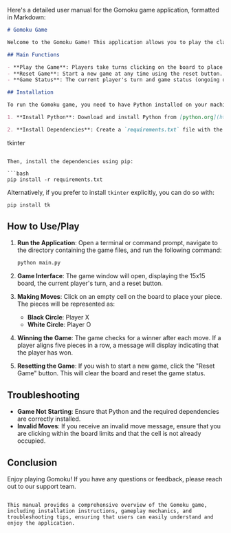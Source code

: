 Here's a detailed user manual for the Gomoku game application, formatted in Markdown:

```markdown
# Gomoku Game

Welcome to the Gomoku Game! This application allows you to play the classic board game Gomoku (also known as Five in a Row) against another player. The game is played on a 15x15 grid, where players take turns placing their pieces (X and O) on the board. The first player to align five of their pieces in a row (horizontally, vertically, or diagonally) wins the game.

## Main Functions

- **Play the Game**: Players take turns clicking on the board to place their pieces.
- **Reset Game**: Start a new game at any time using the reset button.
- **Game Status**: The current player's turn and game status (ongoing or over) are displayed.

## Installation

To run the Gomoku game, you need to have Python installed on your machine. Follow these steps to set up the environment:

1. **Install Python**: Download and install Python from [python.org](https://www.python.org/downloads/).

2. **Install Dependencies**: Create a `requirements.txt` file with the following content:

   ```
   tkinter
   ```

   Then, install the dependencies using pip:

   ```bash
   pip install -r requirements.txt
   ```

   Alternatively, if you prefer to install `tkinter` explicitly, you can do so with:

   ```bash
   pip install tk
   ```

## How to Use/Play

1. **Run the Application**: Open a terminal or command prompt, navigate to the directory containing the game files, and run the following command:

   ```bash
   python main.py
   ```

2. **Game Interface**: The game window will open, displaying the 15x15 board, the current player's turn, and a reset button.

3. **Making Moves**: Click on an empty cell on the board to place your piece. The pieces will be represented as:
   - **Black Circle**: Player X
   - **White Circle**: Player O

4. **Winning the Game**: The game checks for a winner after each move. If a player aligns five pieces in a row, a message will display indicating that the player has won.

5. **Resetting the Game**: If you wish to start a new game, click the "Reset Game" button. This will clear the board and reset the game status.

## Troubleshooting

- **Game Not Starting**: Ensure that Python and the required dependencies are correctly installed.
- **Invalid Moves**: If you receive an invalid move message, ensure that you are clicking within the board limits and that the cell is not already occupied.

## Conclusion

Enjoy playing Gomoku! If you have any questions or feedback, please reach out to our support team.
```

This manual provides a comprehensive overview of the Gomoku game, including installation instructions, gameplay mechanics, and troubleshooting tips, ensuring that users can easily understand and enjoy the application.